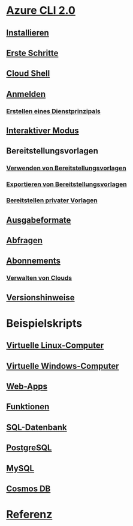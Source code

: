 # [Azure CLI 2.0](overview.md)
## [Installieren](install-azure-cli.md)
## [Erste Schritte](get-started-with-azure-cli.md)
## [Cloud Shell](/azure/cloud-shell/overview)
## [Anmelden](authenticate-azure-cli.md)
### [Erstellen eines Dienstprinzipals](create-an-azure-service-principal-azure-cli.md)
## [Interaktiver Modus](interactive-azure-cli.md)
## Bereitstellungsvorlagen
### [Verwenden von Bereitstellungsvorlagen](/azure/azure-resource-manager/resource-group-template-deploy-cli?toc=%2fcli%2fazure%2ftoc.json&bc=%2fcli%2fazure%2fbreadcrumb%2ftoc.json)
### [Exportieren von Bereitstellungsvorlagen](/azure/azure-resource-manager/resource-manager-export-template-cli?toc=%2fcli%2fazure%2ftoc.json&bc=%2fcli%2fazure%2fbreadcrumb%2ftoc.json)
### [Bereitstellen privater Vorlagen](/azure/azure-resource-manager/resource-manager-cli-sas-token?toc=%2fcli%2fazure%2ftoc.json&bc=%2fcli%2fazure%2fbreadcrumb%2ftoc.json)
## [Ausgabeformate](format-output-azure-cli.md)
## [Abfragen](query-azure-cli.md)
## [Abonnements](manage-azure-subscriptions-azure-cli.md)
### [Verwalten von Clouds](manage-clouds-azure-cli.md)
## [Versionshinweise](release-notes-azure-cli.md)
# Beispielskripts
## [Virtuelle Linux-Computer](/azure/virtual-machines/linux/cli-samples?toc=%2fcli%2fazure%2ftoc.json&bc=%2fcli%2fazure%2fbreadcrumb%2ftoc.json)
## [Virtuelle Windows-Computer](/azure/virtual-machines/windows/cli-samples?toc=%2fcli%2fazure%2ftoc.json&bc=%2fcli%2fazure%2fbreadcrumb%2ftoc.json)
## [Web-Apps](/azure/app-service-web/app-service-cli-samples?toc=%2fcli%2fazure%2ftoc.json&bc=%2fcli%2fazure%2fbreadcrumb%2ftoc.json)
## [Funktionen](/azure/azure-functions/functions-cli-samples?toc=%2fcli%2fazure%2ftoc.json&bc=%2fcli%2fazure%2fbreadcrumb%2ftoc.json)
## [SQL-Datenbank](/azure/sql-database/sql-database-cli-samples?toc=%2fcli%2fazure%2ftoc.json&bc=%2fcli%2fazure%2fbreadcrumb%2ftoc.json)
## [PostgreSQL](/azure/postgresql/sample-scripts-azure-cli?toc=%2fcli%2fazure%2ftoc.json&bc=%2fcli%2fazure%2fbreadcrumb%2ftoc.json)
## [MySQL](/azure/mysql/sample-scripts-azure-cli?toc=%2fcli%2fazure%2ftoc.json&bc=%2fcli%2fazure%2fbreadcrumb%2ftoc.json)
## [Cosmos DB](/azure/cosmos-db/cli-samples?toc=%2fcli%2fazure%2ftoc.json&bc=%2fcli%2fazure%2fbreadcrumb%2ftoc.json)
# [Referenz](../docs-ref-autogen/refTOC.md)
